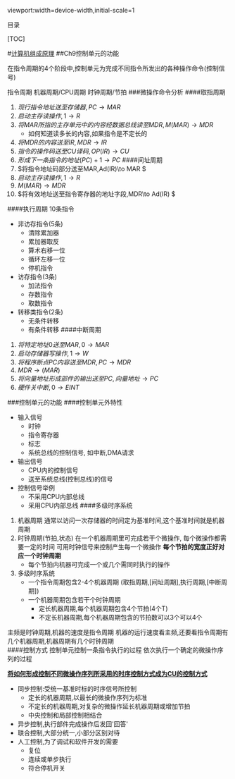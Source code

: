 viewport:width=device-width,initial-scale=1

目录

[TOC]

#[计算机组成原理](...)
##Ch9控制单元的功能


在指令周期的4个阶段中,控制单元为完成不同指令所发出的各种操作命令(控制信号)

指令周期
机器周期/CPU周期
时钟周期/节拍
###微操作命令分析
####取指周期
1. $现行指令地址送至存储器,PC\to MAR$
2. $启动主存读操作,1\to R$
3. $将MAR所指的主存单元中的内容经数据总线读至MDR,M(MAR)\to MDR$
	+ 如何知道读多长的内容,如果指令是不定长的
4. $将MDR的内容送至IR,MDR\to IR$
5. $指令的操作码送至CU译码,OP(IR)\to CU$
6. $形成下一条指令的地址(PC)+1\to PC$
####间址周期
1. $将指令地址码部分送至MAR,Ad(IR)\to MAR $
2. $启动主存读操作,1\to R$
3. $M(MAR)\to MDR$
4. $将有效地址送至指令寄存器的地址字段,MDR\to Ad(IR)  $

####执行周期
10条指令

+ 非访存指令(5条)
	- 清除累加器
	- 累加器取反
	- 算术右移一位
	- 循环左移一位
	- 停机指令
+ 访存指令(3条)
	- 加法指令
	- 存数指令
	- 取数指令
+ 转移类指令(2条)
	- 无条件转移
	- 有条件转移
####中断周期
1. $将特定地址0送至MAR,0\to MAR$
2. $启动存储器写操作,1\to W$
3. $将程序断点PC内容送至MDR,PC\to MDR$
4. $MDR\to (MAR)$
5. $将向量地址形成部件的输出 送至PC,向量地址\to PC$
6. $硬件关中断,0\to EINT$

###控制单元的功能
####控制单元外特性
+ 输入信号
	- 时钟
	- 指令寄存器
	- 标志
	- 系统总线的控制信号,
	如中断,DMA请求
+ 输出信号
	- CPU内的控制信号
	- 送至系统总线(控制总线)的信号
+ 控制信号举例
	- 不采用CPU内部总线
	- 采用CPU内部总线
####多级时序系统
1. 机器周期
通常以访问一次存储器的时间定为基准时间,这个基准时间就是机器周期
2. 时钟周期(节拍,状态)
在一个机器周期里可完成若干个微操作,
每个微操作都需要一定的时间
可用时钟信号来控制产生每一个微操作
**每个节拍的宽度正好对应一个时钟周期**
	+ 每个节拍内机器可完成一个或几个需同时执行的操作
3. 多级时序系统
	+ 一个指令周期包含2-4个机器周期
	(取指周期,[间址周期],执行周期,[中断周期])
	+ 一个机器周期包含若干个时钟周期
		- 定长机器周期,每个机器周期包含4个节拍(4个T)
		- 不定长机器周期,每个机器周期包含的节拍数可以3个可以4个

主频是时钟周期,机器的速度是指令周期
机器的运行速度看主频,还要看指令周期有几个机器周期,机器周期有几个时钟周期		
####控制方式
控制单元控制一条指令执行的过程
依次执行一个确定的微操作序列的过程

**<u>将如何形成控制不同微操作序列所采用的时序控制方式成为CU的控制方式</u>**

+ 同步控制:受统一基准时标的时序信号所控制
	- 定长的机器周期,以最长的微操作序列为标准
	- 不定长的机器周期,对复杂的微操作延长机器周期或增加节拍
	- 中央控制和局部控制相结合
+ 异步控制,执行部件完成操作后发回'回答'
+ 联合控制,大部分统一,小部分区别对待
+ 人工控制,为了调试和软件开发的需要
	- 复位
	- 连续或单步执行
	- 符合停机开关
